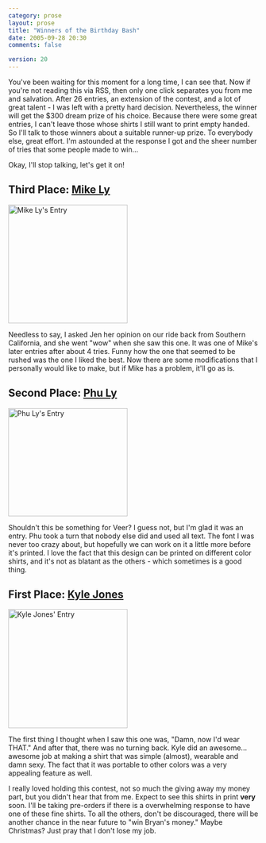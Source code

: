 ```yaml
---
category: prose
layout: prose
title: "Winners of the Birthday Bash"
date: 2005-09-28 20:30
comments: false

version: 20
---
```


You've been waiting for this moment for a long time, I can see that. Now if you're not reading this via RSS, then only one click separates you from me and salvation. After 26 entries, an extension of the contest, and a lot of great talent - I was left with a pretty hard decision. Nevertheless, the winner will get the $300 dream prize of his choice. Because there were some great entries, I can't leave those whose shirts I still want to print empty handed. So I'll talk to those winners about a suitable runner-up prize. To everybody else, great effort. I'm astounded at the response I got and the sheer number of tries that some people made to win...

Okay, I'll stop talking, let's get it on!

## Third Place: [Mike Ly][1]

[<img src="http://farm1.static.flickr.com/26/47644350_728528f5c9_m.jpg" width="240" height="239" alt="Mike Ly's Entry" />][2]

Needless to say, I asked Jen her opinion on our ride back from Southern California, and she went "wow" when she saw this one. It was one of Mike's later entries after about 4 tries. Funny how the one that seemed to be rushed was the one I liked the best. Now there are some modifications that I personally would like to make, but if Mike has a problem, it'll go as is.

## Second Place: [Phu Ly][3]

[<img src="http://farm1.static.flickr.com/25/47644375_1880862fa7_m.jpg" width="240" height="218" alt="Phu Ly's Entry" />][4]

Shouldn't this be something for Veer? I guess not, but I'm glad it was an entry. Phu took a turn that nobody else did and used all text. The font I was never too crazy about, but hopefully we can work on it a little more before it's printed. I love the fact that this design can be printed on different color shirts, and it's not as blatant as the others - which sometimes is a good thing.

## First Place: [Kyle Jones][5]

[<img src="http://farm1.static.flickr.com/27/47644362_13b4387357_m.jpg" width="240" height="240" alt="Kyle Jones' Entry" />][6]

The first thing I thought when I saw this one was, "Damn, now I'd wear THAT." And after that, there was no turning back. Kyle did an awesome... awesome job at making a shirt that was simple (almost), wearable and damn sexy. The fact that it was portable to other colors was a very appealing feature as well.

I really loved holding this contest, not so much the giving away my money part, but you didn't hear that from me. Expect to see this shirts in print **very** soon. I'll be taking pre-orders if there is a overwhelming response to have one of these fine shirts. To all the others, don't be discouraged, there will be another chance in the near future to "win Bryan's money." Maybe Christmas? Just pray that I don't lose my job.

[1]: http://ricedog.com/
[2]: http://www.flickr.com/photos/avalonstar/47644350/ "Mike Ly's Entry by Bryan Veloso, on Flickr"
[3]: http://ifelse.co.uk/
[4]: http://www.flickr.com/photos/avalonstar/47644375/ "Phu Ly's Entry by Bryan Veloso, on Flickr"
[5]: http://www.justkyle.com/
[6]: http://www.flickr.com/photos/avalonstar/47644362/ "Kyle Jones' Entry by Bryan Veloso, on Flickr"
